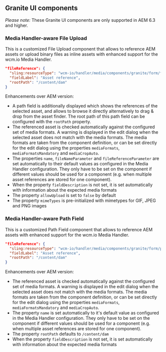 ## Granite UI components

*Please note:* These Granite UI components are only supported in AEM 6.3 and higher.

### Media Handler-aware File Upload

This is a customized File Upload component that allows to reference AEM assets or upload binary files as inline assets with enhanced support for the wcm.io Media Handler.

```json
"fileReference": {
  "sling:resourceType": "wcm-io/handler/media/components/granite/form/fileupload",
  "fieldLabel": "Asset reference",
  "rootPath": "/content/dam"
}
```

Enhancements over AEM version:

* A path field is additionally displayed which shows the references of the selected asset, and allows to browse it directly alternatively to drag & drop from the asset finder. The root path of this path field can be configured with the `rootPath` property.
* The referenced asset is checked automatically against the configured set of media formats. A warning is displayed in the edit dialog when the selected asset does not match with the media formats. The media formats are taken from the component definition, or can be set directly for the edit dialog using the properties `mediaFormats`, `mediaFormatsMandatory` and `mediaCropAuto`.
* The properties `name`, `fileNameParameter` and `fileReferenceParameter` are set automatically to their default values as configured in the Media Handler configuration. They only have to be set on the component if different values should be used for a component (e.g. when multiple asset references are stored for one component).
* When the property `fieldDescription` is not set, it is set automatically with information about the expected media formats
* The property `allowUpload` is set to `false` by default
* The property `mimeTypes` is pre-initialized with mimetypes for GIF, JPEG and PNG images


### Media Handler-aware Path Field

This is a customized Path Field component that allows to reference AEM assets with enhanced support for the wcm.io Media Handler.

```json
"fileReference": {
  "sling:resourceType": "wcm-io/handler/media/components/granite/form/pathfield",
  "fieldLabel": "Asset reference",
  "rootPath": "/content/dam"
}
```

Enhancements over AEM version:

* The referenced asset is checked automatically against the configured set of media formats. A warning is displayed in the edit dialog when the selected asset does not match with the media formats. The media formats are taken from the component definition, or can be set directly for the edit dialog using the properties `mediaFormats`, `mediaFormatsMandatory` and `mediaCropAuto`.
* The property `name` is set automatically to it's default value as configured in the Media Handler configuration. They only have to be set on the component if different values should be used for a component (e.g. when multiple asset references are stored for one component).
* The property `rootPath` defaults to `/content/dam`
* When the property `fieldDescription` is not set, it is set automatically with information about the expected media formats
